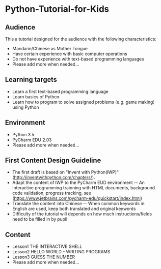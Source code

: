 # Python-Tutorial-for-Kids
## Audience
This a tutorial designed for the audience with the following characteristics:
- Mandarin/Chinese as Mother Tongue
- Have certain experience with basic computer operations
- Do not have experience with text-based programming languages
- Please add more when needed...

## Learning targets 
- Learn a first text-based programming language
- Learn basics of Python
- Learn how to program to solve assigned problems (e.g. game making) using Python

## Environment
- Python 3.5
- PyCharm EDU 2.03
- Please add more when needed...

## First Content Design Guideline
- The first draft is based on "Invent with Python(IWP)"(http://inventwithpython.com/chapters/).
- Adapt the content of IWP to the PyCharm EUD environment
-- An interactive programming trainning with HTML documents, background code validation, progress tracking, see (https://www.jetbrains.com/pycharm-edu/quickstart/index.html)
- Translate the content into Chinese
-- When common keywords in English are used, keep both translated and original keywords 
- Difficulty of the tutorial will depends on how much instructions/fields need to be filled in by pupil
## Content
- Lesson1 THE INTERACTIVE SHELL
- Lesson2 HELLO WORLD - WRITING PROGRAMS
- Lesson3 GUESS THE NUMBER
- Please add more when needed...

